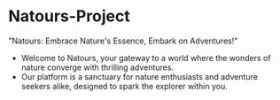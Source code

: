 # Natours-Project
"Natours: Embrace Nature's Essence, Embark on Adventures!"  
- Welcome to Natours, your gateway to a world where the wonders of nature converge with thrilling adventures. 
- Our platform is a sanctuary for nature enthusiasts and adventure seekers alike, designed to spark the explorer within you.
